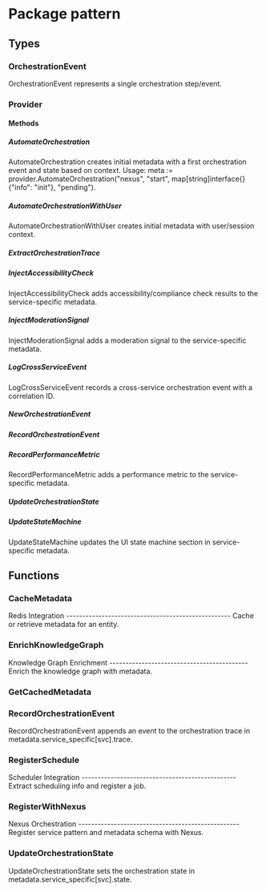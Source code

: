 # Package pattern

## Types

### OrchestrationEvent

OrchestrationEvent represents a single orchestration step/event.

### Provider

#### Methods

##### AutomateOrchestration

AutomateOrchestration creates initial metadata with a first orchestration event and state based on
context. Usage: meta := provider.AutomateOrchestration("nexus", "start",
map[string]interface{}{"info": "init"}, "pending").

##### AutomateOrchestrationWithUser

AutomateOrchestrationWithUser creates initial metadata with user/session context.

##### ExtractOrchestrationTrace

##### InjectAccessibilityCheck

InjectAccessibilityCheck adds accessibility/compliance check results to the service-specific
metadata.

##### InjectModerationSignal

InjectModerationSignal adds a moderation signal to the service-specific metadata.

##### LogCrossServiceEvent

LogCrossServiceEvent records a cross-service orchestration event with a correlation ID.

##### NewOrchestrationEvent

##### RecordOrchestrationEvent

##### RecordPerformanceMetric

RecordPerformanceMetric adds a performance metric to the service-specific metadata.

##### UpdateOrchestrationState

##### UpdateStateMachine

UpdateStateMachine updates the UI state machine section in service-specific metadata.

## Functions

### CacheMetadata

Redis Integration --------------------------------------------------- Cache or retrieve metadata for
an entity.

### EnrichKnowledgeGraph

Knowledge Graph Enrichment ------------------------------------------- Enrich the knowledge graph
with metadata.

### GetCachedMetadata

### RecordOrchestrationEvent

RecordOrchestrationEvent appends an event to the orchestration trace in
metadata.service_specific[svc].trace.

### RegisterSchedule

Scheduler Integration ------------------------------------------------ Extract scheduling info and
register a job.

### RegisterWithNexus

Nexus Orchestration -------------------------------------------------- Register service pattern and
metadata schema with Nexus.

### UpdateOrchestrationState

UpdateOrchestrationState sets the orchestration state in metadata.service_specific[svc].state.
